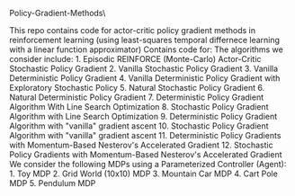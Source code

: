 Policy-Gradient-Methods\\

This repo contains code for actor-critic policy gradient methods in reinforcement learning (using least-squares temporal differnece learning with a linear function approximator) Contains code for:
The algorithms we consider include:
	1.	Episodic REINFORCE (Monte-Carlo) Actor-Critic Stochastic Policy Gradient
	2.	Vanilla Stochastic Policy Gradient
	3.	Vanilla Deterministic Policy Gradient
	4.	Vanilla Deterministic Policy Gradient with Exploratory Stochastic Policy
	5.	Natural Stochastic Policy Gradient
	6.	Natural Deterministic Policy Gradient
	7.	Deterministic Policy Gradient Algorithm With Line Search Optimization
	8.	Stochastic Policy Gradient Algorithm with Line Search Optimization
	9.	Deterministic Policy Gradient Algorithm with "vanilla" gradient ascent
	10.	Stochastic Policy Gradient Algorithm with "vanilla" gradient ascent
	11.	Deterministic Policy Gradients with Momentum-Based Nesterov's Accelerated Gradient
	12.	Stochastic Policy Gradients with Momentum-Based Nesterov's Accelerated Gradient
We consider the following MDPs using a Parameterized Controller (Agent):
	1.	Toy MDP
	2.	Grid World (10x10) MDP
	3.	Mountain Car MDP
	4.	Cart Pole MDP
	5.	Pendulum MDP

